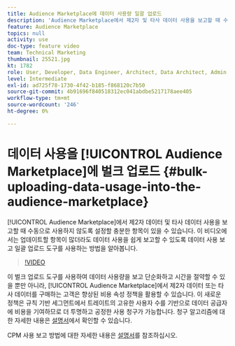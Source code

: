 ```yaml
---
title: Audience Marketplace에 데이터 사용량 일괄 업로드
description: 'Audience Marketplace에서 제2자 및 타사 데이터 사용을 보고할 때 수동으로 사용하지 않도록 설정할 충분한 항목이 있을 수 있습니다. 이 비디오에서는 업데이트할 항목이 많더라도 데이터 사용을 쉽게 보고할 수 있도록 데이터 사용 보고 일괄 업로드 도구를 사용하는 방법을 알아봅니다. '
feature: Audience Marketplace
topics: null
activity: use
doc-type: feature video
team: Technical Marketing
thumbnail: 25521.jpg
kt: 1782
role: User, Developer, Data Engineer, Architect, Data Architect, Admin, Leader
level: Intermediate
exl-id: ad725f78-1730-4f42-b185-f868120c7b50
source-git-commit: 4b91696f840518312ec041abdbe5217178aee405
workflow-type: tm+mt
source-wordcount: '246'
ht-degree: 0%

---
```


# 데이터 사용을 [!UICONTROL Audience Marketplace]에 벌크 업로드 {#bulk-uploading-data-usage-into-the-audience-marketplace}

[!UICONTROL Audience Marketplace]에서 제2자 데이터 및 타사 데이터 사용을 보고할 때 수동으로 사용하지 않도록 설정할 충분한 항목이 있을 수 있습니다. 이 비디오에서는 업데이트할 항목이 많더라도 데이터 사용을 쉽게 보고할 수 있도록 데이터 사용 보고 일괄 업로드 도구를 사용하는 방법을 알아봅니다.

>[!VIDEO](https://video.tv.adobe.com/v/25521/?quality=12)

이 벌크 업로드 도구를 사용하여 데이터 사용량을 보고 단순화하고 시간을 절약할 수 있을 뿐만 아니라, [!UICONTROL Audience Marketplace]에서 제2자 데이터 또는 타사 데이터를 구매하는 고객은 향상된 비용 속성 정책을 활용할 수 있습니다. 이 새로운 정책은 규칙 기반 세그먼트에서 트레이트의 고유한 사용자 수를 기반으로 데이터 공급자에 비용을 기여하므로 더 투명하고 공정한 사용 청구가 가능합니다.
청구 알고리즘에 대한 자세한 내용은 [설명서](https://experiencecloud.adobe.com/resources/help/en_US/aam/marketplace_cpm_billing.html)에서 확인할 수 있습니다.

CPM 사용 보고 방법에 대한 자세한 내용은 [설명서](https://experiencecloud.adobe.com/resources/help/en_US/aam/t_marketplace_report_cpm_usage.html)를 참조하십시오.
